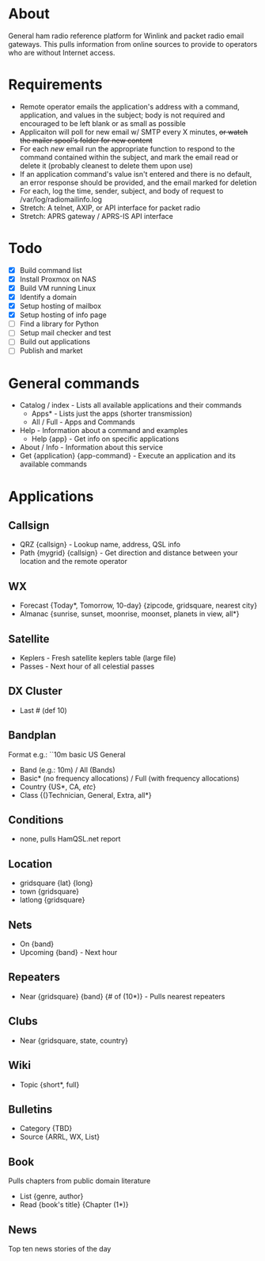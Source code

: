 # About
General ham radio reference platform for Winlink and packet radio email gateways. This pulls information from online sources to provide to operators who are without Internet access.

# Requirements
- Remote operator emails the application's address with a command, application, and values in the subject; body is not required and encouraged to be left blank or as small as possible
- Applicaiton will poll for new email w/ SMTP every X minutes, ~~or watch the mailer spool's folder for new content~~
- For each *new* email run the appropriate function to respond to the command contained within the subject, and mark the email read or delete it (probably cleanest to delete them upon use)
- If an application command's value isn't entered and there is no default, an error response should be provided, and the email marked for deletion
- For each, log the time, sender, subject, and body of request to /var/log/radiomailinfo.log
- Stretch: A telnet, AXIP, or API interface for packet radio
- Stretch: APRS gateway / APRS-IS API interface

# Todo
- [X] Build command list
- [X] Install Proxmox on NAS
- [X] Build VM running Linux
- [X] Identify a domain
- [X] Setup hosting of mailbox
- [X] Setup hosting of info page
- [ ] Find a library for Python
- [ ] Setup mail checker and test
- [ ] Build out applications
- [ ] Publish and market

# General commands
* Catalog / index - Lists all available applications and their commands
	* Apps* - Lists just the apps (shorter transmission)
	* All / Full - Apps and Commands
* Help - Information about a command and examples
	* Help {app} - Get info on specific applications
* About / Info - Information about this service
* Get {application} {app-command} - Execute an application and its available commands

# Applications

## Callsign
- QRZ {callsign} - Lookup name, address, QSL info
- Path {mygrid} {callsign} - Get direction and distance between your location and the remote operator

## WX
* Forecast {Today*, Tomorrow, 10-day} {zipcode, gridsquare, nearest city}
* Almanac {sunrise, sunset, moonrise, moonset, planets in view, all*}

## Satellite
* Keplers - Fresh satellite keplers table (large file)
* Passes - Next hour of all celestial passes

## DX Cluster
* Last # (def 10)

## Bandplan
Format e.g.:  ``10m basic US General
- Band (e.g.: 10m) / All (Bands)
- Basic* (no frequency allocations) / Full (with frequency allocations)
- Country {US*, CA, *etc*}
- Class {(}Technician, General, Extra, all*}

## Conditions
- none, pulls HamQSL.net report

## Location
- gridsquare {lat} {long}
- town {gridsquare}
- latlong {gridsquare}

## Nets
* On {band}
* Upcoming {band} - Next hour

## Repeaters
- Near {gridsquare} {band} {# of (10*)} - Pulls nearest repeaters

## Clubs
- Near {gridsquare, state, country}

## Wiki
- Topic {short*, full}

## Bulletins
- Category {TBD}
- Source {ARRL, WX, List}

## Book
Pulls chapters from public domain literature
* List {genre, author}
* Read {book's title} {Chapter (1*)}

## News
Top ten news stories of the day
